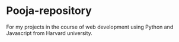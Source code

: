 # Pooja-repository
For my projects in the course of web development using Python and Javascript from Harvard university.
